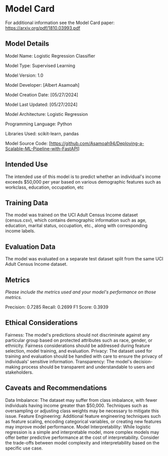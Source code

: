 # Model Card

For additional information see the Model Card paper: https://arxiv.org/pdf/1810.03993.pdf

## Model Details
Model Name: Logistic Regression Classifier

Model Type: Supervised Learning

Model Version: 1.0

Model Developer: [Albert Asamoah]

Model Creation Date: [05/27/2024]

Model Last Updated: [05/27/2024]

Model Architecture: Logistic Regression

Programming Language: Python

Libraries Used: scikit-learn, pandas

Model Source Code: [https://github.com/Asamoah94/Deploying-a-Scalable-ML-Pipeline-with-FastAPI]


## Intended Use
The intended use of this model is to predict whether an individual's income exceeds $50,000 per year based on various demographic features such as workclass, education, occupation, etc
## Training Data
The model was trained on the UCI Adult Census Income dataset (census.csv), which contains demographic information such as age, education, marital status, occupation, etc., along with corresponding income labels.
## Evaluation Data
The model was evaluated on a separate test dataset split from the same UCI Adult Census Income dataset.
## Metrics
_Please include the metrics used and your model's performance on those metrics._

Precision: 0.7285
Recall: 0.2699
F1 Score: 0.3939

## Ethical Considerations
Fairness: The model's predictions should not discriminate against any particular group based on protected attributes such as race, gender, or ethnicity. Fairness considerations should be addressed during feature selection, model training, and evaluation.
Privacy: The dataset used for training and evaluation should be handled with care to ensure the privacy of individuals' sensitive information.
Transparency: The model's decision-making process should be transparent and understandable to users and stakeholders.

## Caveats and Recommendations
Data Imbalance: The dataset may suffer from class imbalance, with fewer individuals having income greater than $50,000. Techniques such as oversampling or adjusting class weights may be necessary to mitigate this issue.
Feature Engineering: Additional feature engineering techniques such as feature scaling, encoding categorical variables, or creating new features may improve model performance.
Model Interpretability: While logistic regression is a simple and interpretable model, more complex models may offer better predictive performance at the cost of interpretability. Consider the trade-offs between model complexity and interpretability based on the specific use case.
